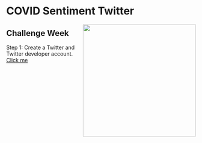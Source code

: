 # COVID Sentiment Twitter

<img align="right" src="https://crown-education.org/crown/wp-content/uploads/2018/03/essex-campus.jpg" width="300" height="300" />

## Challenge Week 

Step 1: Create a Twitter and Twitter developer account. [Click me](https://github.com/sagihaider/COVID_Sentiment_Twitter/blob/master/Step1_TwitterAccount)



